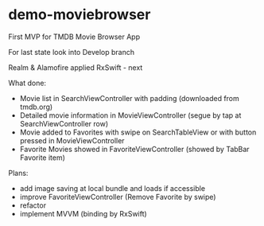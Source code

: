 # demo-moviebrowser
First MVP for TMDB Movie Browser App

For last state look into Develop branch

Realm & Alamofire applied
RxSwift - next

What done:
- Movie list in SearchViewController with padding (downloaded from tmdb.org)
- Detailed movie information in MovieViewController (segue by tap at SearchViewController row)
- Movie added to Favorites with swipe on SearchTableView or with button pressed in MovieViewController
- Favorite Movies showed in FavoriteViewController (showed by TabBar Favorite item)

Plans:
- add image saving at local bundle and loads if accessible
- improve FavoriteViewController (Remove Favorite by swipe)
- refactor
- implement MVVM (binding by RxSwift)
